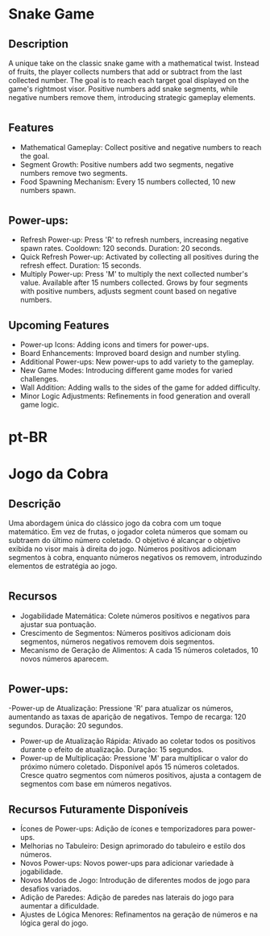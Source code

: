 # Snake Game

## Description
A unique take on the classic snake game with a mathematical twist. Instead of fruits, the player collects numbers that add or subtract from the last collected number. 
The goal is to reach each target goal displayed on the game's rightmost visor. Positive numbers add snake segments, while negative numbers remove them, introducing strategic gameplay elements.

#
## Features
- Mathematical Gameplay: Collect positive and negative numbers to reach the goal.
- Segment Growth: Positive numbers add two segments, negative numbers remove two segments.
- Food Spawning Mechanism: Every 15 numbers collected, 10 new numbers spawn.

#
## Power-ups:
  - Refresh Power-up: Press 'R' to refresh numbers, increasing negative spawn rates. Cooldown: 120 seconds. Duration: 20 seconds.
  - Quick Refresh Power-up: Activated by collecting all positives during the refresh effect. Duration: 15 seconds.
  - Multiply Power-up: Press 'M' to multiply the next collected number's value. Available after 15 numbers collected. Grows by four segments with positive numbers, adjusts segment count based on negative numbers.

##

## Upcoming Features
- Power-up Icons: Adding icons and timers for power-ups.
- Board Enhancements: Improved board design and number styling.
- Additional Power-ups: New power-ups to add variety to the gameplay.
- New Game Modes: Introducing different game modes for varied challenges.
- Wall Addition: Adding walls to the sides of the game for added difficulty.
- Minor Logic Adjustments: Refinements in food generation and overall game logic.

##
##

 # pt-BR 
# Jogo da Cobra

## Descrição
Uma abordagem única do clássico jogo da cobra com um toque matemático. Em vez de frutas, o jogador coleta números que somam ou subtraem do último número coletado. O objetivo é alcançar o objetivo exibida no visor mais à direita do jogo. Números positivos adicionam segmentos à cobra, enquanto números negativos os removem, introduzindo elementos de estratégia ao jogo.

#
## Recursos
- Jogabilidade Matemática: Colete números positivos e negativos para ajustar sua pontuação.
- Crescimento de Segmentos: Números positivos adicionam dois segmentos, números negativos removem dois segmentos.
- Mecanismo de Geração de Alimentos: A cada 15 números coletados, 10 novos números aparecem.

#
## Power-ups:
-Power-up de Atualização: Pressione 'R' para atualizar os números, aumentando as taxas de aparição de negativos. Tempo de recarga: 120 segundos. Duração: 20 segundos.
- Power-up de Atualização Rápida: Ativado ao coletar todos os positivos durante o efeito de atualização. Duração: 15 segundos.
- Power-up de Multiplicação: Pressione 'M' para multiplicar o valor do próximo número coletado. Disponível após 15 números coletados. Cresce quatro segmentos com números positivos, ajusta a contagem de segmentos com base em números negativos.

##

## Recursos Futuramente Disponíveis
- Ícones de Power-ups: Adição de ícones e temporizadores para power-ups.
- Melhorias no Tabuleiro: Design aprimorado do tabuleiro e estilo dos números.
- Novos Power-ups: Novos power-ups para adicionar variedade à jogabilidade.
- Novos Modos de Jogo: Introdução de diferentes modos de jogo para desafios variados.
- Adição de Paredes: Adição de paredes nas laterais do jogo para aumentar a dificuldade.
- Ajustes de Lógica Menores: Refinamentos na geração de números e na lógica geral do jogo.
